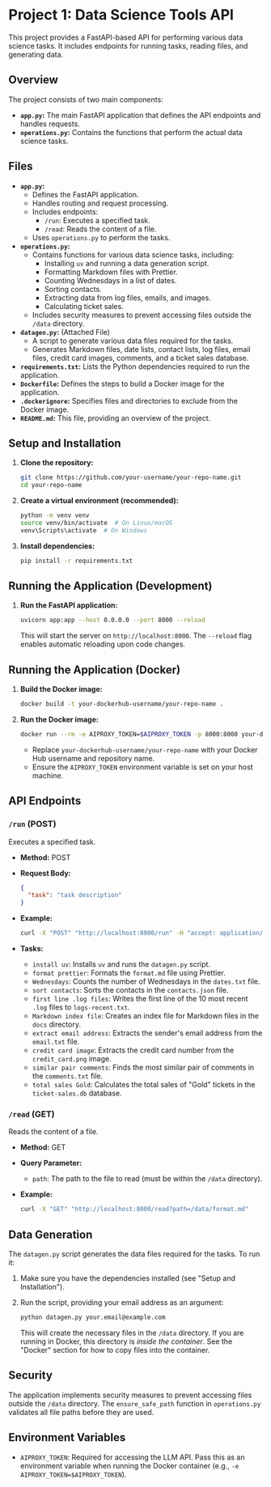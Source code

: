 # Project 1: Data Science Tools API

This project provides a FastAPI-based API for performing various data science tasks. It includes endpoints for running tasks, reading files, and generating data.

## Overview

The project consists of two main components:

*   **`app.py`:** The main FastAPI application that defines the API endpoints and handles requests.
*   **`operations.py`:** Contains the functions that perform the actual data science tasks.

## Files

*   **`app.py`:**
    *   Defines the FastAPI application.
    *   Handles routing and request processing.
    *   Includes endpoints:
        *   `/run`: Executes a specified task.
        *   `/read`: Reads the content of a file.
    *   Uses `operations.py` to perform the tasks.
*   **`operations.py`:**
    *   Contains functions for various data science tasks, including:
        *   Installing `uv` and running a data generation script.
        *   Formatting Markdown files with Prettier.
        *   Counting Wednesdays in a list of dates.
        *   Sorting contacts.
        *   Extracting data from log files, emails, and images.
        *   Calculating ticket sales.
    *   Includes security measures to prevent accessing files outside the `/data` directory.
*   **`datagen.py`:** (Attached File)
    *   A script to generate various data files required for the tasks.
    *   Generates Markdown files, date lists, contact lists, log files, email files, credit card images, comments, and a ticket sales database.
*   **`requirements.txt`:** Lists the Python dependencies required to run the application.
*   **`Dockerfile`:** Defines the steps to build a Docker image for the application.
*   **`.dockerignore`:** Specifies files and directories to exclude from the Docker image.
*   **`README.md`:** This file, providing an overview of the project.

## Setup and Installation

1.  **Clone the repository:**

    ```bash
    git clone https://github.com/your-username/your-repo-name.git
    cd your-repo-name
    ```

2.  **Create a virtual environment (recommended):**

    ```bash
    python -m venv venv
    source venv/bin/activate  # On Linux/macOS
    venv\Scripts\activate  # On Windows
    ```

3.  **Install dependencies:**

    ```bash
    pip install -r requirements.txt
    ```

## Running the Application (Development)

1.  **Run the FastAPI application:**

    ```bash
    uvicorn app:app --host 0.0.0.0 --port 8000 --reload
    ```

    This will start the server on `http://localhost:8000`. The `--reload` flag enables automatic reloading upon code changes.

## Running the Application (Docker)

1.  **Build the Docker image:**

    ```bash
    docker build -t your-dockerhub-username/your-repo-name .
    ```

2.  **Run the Docker image:**

    ```bash
    docker run --rm -e AIPROXY_TOKEN=$AIPROXY_TOKEN -p 8000:8000 your-dockerhub-username/your-repo-name
    ```

    *   Replace `your-dockerhub-username/your-repo-name` with your Docker Hub username and repository name.
    *   Ensure the `AIPROXY_TOKEN` environment variable is set on your host machine.

## API Endpoints

### `/run` (POST)

Executes a specified task.

*   **Method:** POST
*   **Request Body:**

    ```json
    {
      "task": "task description"
    }
    ```

*   **Example:**

    ```bash
    curl -X "POST" "http://localhost:8000/run" -H "accept: application/json" -H "Content-Type: application/json" -d '{"task": "install uv"}'
    ```

*   **Tasks:**
    *   `install uv`: Installs `uv` and runs the `datagen.py` script.
    *   `format prettier`: Formats the `format.md` file using Prettier.
    *   `Wednesdays`: Counts the number of Wednesdays in the `dates.txt` file.
    *   `sort contacts`: Sorts the contacts in the `contacts.json` file.
    *   `first line .log files`: Writes the first line of the 10 most recent `.log` files to `logs-recent.txt`.
    *   `Markdown index file`: Creates an index file for Markdown files in the `docs` directory.
    *   `extract email address`: Extracts the sender's email address from the `email.txt` file.
    *   `credit card image`: Extracts the credit card number from the `credit_card.png` image.
    *   `similar pair comments`: Finds the most similar pair of comments in the `comments.txt` file.
    *   `total sales Gold`: Calculates the total sales of "Gold" tickets in the `ticket-sales.db` database.

### `/read` (GET)

Reads the content of a file.

*   **Method:** GET
*   **Query Parameter:**
    *   `path`: The path to the file to read (must be within the `/data` directory).
*   **Example:**

    ```bash
    curl -X "GET" "http://localhost:8000/read?path=/data/format.md"
    ```

## Data Generation

The `datagen.py` script generates the data files required for the tasks.  To run it:

1.  Make sure you have the dependencies installed (see "Setup and Installation").
2.  Run the script, providing your email address as an argument:

    ```bash
    python datagen.py your.email@example.com
    ```

    This will create the necessary files in the `/data` directory.  If you are running in Docker, this directory is *inside the container*.  See the "Docker" section for how to copy files into the container.

## Security

The application implements security measures to prevent accessing files outside the `/data` directory. The `ensure_safe_path` function in `operations.py` validates all file paths before they are used.

## Environment Variables

*   `AIPROXY_TOKEN`: Required for accessing the LLM API.  Pass this as an environment variable when running the Docker container (e.g., `-e AIPROXY_TOKEN=$AIPROXY_TOKEN`).


